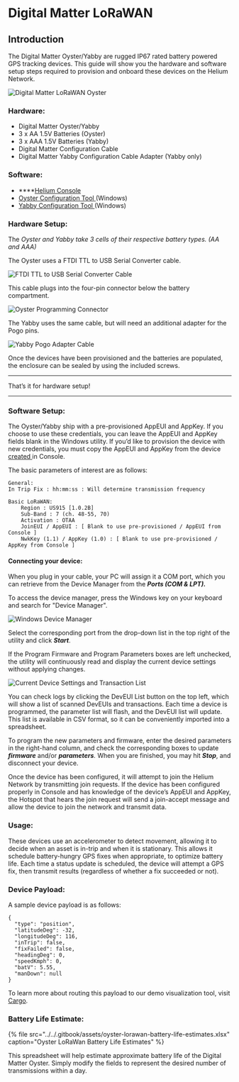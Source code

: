 # Digital Matter LoRaWAN

## Introduction

The Digital Matter Oyster/Yabby are rugged IP67 rated battery powered GPS tracking devices. This guide will show you the hardware and software setup steps required to provision and onboard these devices on the Helium Network.

![Digital Matter LoRaWAN Oyster](https://lh6.googleusercontent.com/9Ohb0iT7Zh8DCkCPemB4nku25qFr-NZHefoxV9SozW0NOZdM6Uw8MJEq0TCJA_ykOfoh_sNXaN_rbHsFnYHgx22hGFrKB7m-Er257EX_G5JTGdryLWTSyUM-sd6na6KqxIrlklnf)

### **Hardware:** 

* Digital Matter Oyster/Yabby
* 3 x AA 1.5V Batteries \(Oyster\)
* 3 x AAA 1.5V Batteries \(Yabby\)
* Digital Matter Configuration Cable
* Digital Matter Yabby Configuration Cable Adapter \(Yabby only\)

### **Software:** 

* \*\*\*\*[Helium Console](https://console.helium.com/)
* [Oyster Configuration Tool ](https://www.oemserver.com/tools/OysterLoRaWAN/ConfigTool/setup.exe)\(Windows\)
* [Yabby Configuration Tool ](https://www.oemserver.com/tools/YabbyLoRaWAN/ConfigTool/setup.exe)\(Windows\)

### **Hardware Setup:** 

The _Oyster and Yabby take 3 cells of their respective battery types. \(AA and AAA\)_

The Oyster uses a FTDI TTL to USB Serial Converter cable. 

![FTDI TTL to USB Serial Converter Cable](https://lh6.googleusercontent.com/pFcTpmPfFtDfK3MpFgc-WGnnY_Ic8SiinTJ48tUKlklA4t8x9KrNRdnldDKm4YZzftoJmGCieOE50_dLnSdX4vTG2YBxXp9vUd-aBkS7bwadVgSEX0IELYoHo7hd3ukRY_5WRo1l)

This cable plugs into the four-pin connector below the battery compartment. 

![Oyster Programming Connector](https://lh5.googleusercontent.com/PabZRcVKIVOr0vCauupXMWktTJFlaSEp-q7jwTDUxxO0_IgZFT-WQks9QP2VuEckYF2YmB-hURER93TIXRmom7X80p6_mxIfQK3Qxk2lSOITXQWgWYytDYY0YuwaBqgre6qu2lWk)

The Yabby uses the same cable, but will need an additional adapter for the Pogo pins. 



![Yabby Pogo Adapter Cable](https://lh3.googleusercontent.com/MgQsnIOIgjBAENjAGx2qfpBUT1-Zng4vyc8Wc1A2kCjQwIgaWMCSukIt9HdE646oQTzrF9kdhiJXFPhXH_evzJckBjsikCV5mQbOMEkCxxNd6wra_4WXrUUp-m_rlUyq45wQ-Xw2)

Once the devices have been provisioned and the batteries are populated, the enclosure can be sealed by using the included screws.   
****

That’s it for hardware setup!   
****

### **Software Setup:** 

The Oyster/Yabby ship with a pre-provisioned AppEUI and AppKey. If you choose to use these credentials, you can leave the AppEUI and AppKey fields blank in the Windows utility. If you’d like to provision the device with new credentials, you must copy the AppEUI and AppKey from the device [created ](https://developer.helium.com/console/adding-devices)in Console.

The basic parameters of interest are as follows: 

```text
General:
In Trip Fix : hh:mm:ss : Will determine transmission frequency

Basic LoRaWAN:
	Region : US915 [1.0.2B]
	Sub-Band : 7 (ch. 48-55, 70)
	Activation : OTAA
	JoinEUI / AppEUI : [ Blank to use pre-provisioned / AppEUI from Console ]
	NwkKey (1.1) / AppKey (1.0) : [ Blank to use pre-provisioned / AppKey from Console ]

```

#### **Connecting your device:** 

When you plug in your cable, your PC will assign it a COM port, which you can retrieve from the Device Manager from the _**Ports \(COM & LPT\).**_

To access the device manager, press the Windows key on your keyboard and search for "Device Manager". 

![Windows Device Manager](https://lh3.googleusercontent.com/GIWTBHyG9aEzXrJvUIlELvQ6cXakE9nHGE5NcwOhaUwVkzopT08WkQNuus8Zq18CYbyuSF5KlS8wKIq9Q9zhUbalK_7RPqLlZFqIRy7-R1vgFAipdmLr5TAMCQVZZ5xnUVKfBM7y)

Select the corresponding port from the drop-down list in the top right of the utility and click _**Start**_.

If the Program Firmware and Program Parameters boxes are left unchecked, the utility will  continuously read and display the current device settings without applying changes.

![Current Device Settings and Transaction List ](https://lh4.googleusercontent.com/ZYQ_4wRVzFBzVi3WLSURmmYZ3eVq2o-gHALy_qK9-9ToswtdsdAp0ORmnBC4Otgx9Yca6e4HToFuYkMgb4YDNwXrtEtMyeAArw78yEY9xm_rIfzLlP6tb6uNI_Em-Y84HKljzKdT)

You can check logs by clicking the DevEUI List button on the top left, which will show a list of scanned DevEUIs and transactions. Each time a device is programmed, the parameter list will flash, and the DevEUI list will update. This list is available in CSV format, so it can be conveniently imported into a spreadsheet.  

To program the new parameters and firmware, enter the desired parameters in the right-hand column, and check the corresponding boxes to update _**firmware**_ and/or _**parameters**._  When you are finished, you may hit _**Stop**_, and disconnect your device.   


Once the device has been configured, it will attempt to join the Helium Network by transmitting join requests. If the device has been configured properly in Console and has knowledge of the device’s AppEUI and AppKey, the Hotspot that hears the join request will send a join-accept message and allow the device to join the network and transmit data. 

### **Usage:** 

These devices use an accelerometer to detect movement, allowing it to decide when an asset is in-trip and when it is stationary. This allows it schedule battery-hungry GPS fixes when appropriate, to optimize battery life. Each time a status update is scheduled, the device will attempt a GPS fix, then transmit results \(regardless of whether a fix succeeded or not\).

### Device Payload: 

A sample device payload is as follows: 

```text
{
  "type": "position",
  "latitudeDeg": -32,
  "longitudeDeg": 116,
  "inTrip": false,
  "fixFailed": false,
  "headingDeg": 0,
  "speedKmph": 0,
  "batV": 5.55,
  "manDown": null
}
```

To learn more about routing this payload to our demo visualization tool, visit [Cargo](../../console/integrations/cargo.md). 

### Battery Life Estimate:

{% file src="../../.gitbook/assets/oyster-lorawan-battery-life-estimates.xlsx" caption="Oyster LoRaWan Battery Life Estimates" %}

This spreadsheet will help estimate approximate battery life of the Digital Matter Oyster. Simply modify the fields to represent the desired number of transmissions within a day. 

  


